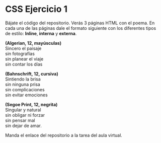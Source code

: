# CSS Ejercicio 1
Bájate el código del repositorio. Verás 3 páginas HTML con el poema. En cada una de las páginas dale el formato siguiente con los diferentes tipos de estilo: **Inline**, **interna** y **externa**.

**(Algerian, 12, mayúsculas)**  
Sincero el paisaje  
sin fotografías  
sin planear el viaje  
sin contar los días  

**(Bahnschrift, 12, cursiva)**  
Sintiendo la brisa  
sin ninguna prisa  
sin complicaciones  
sin evitar emociones  

**(Segoe Print, 12, negrita)**  
Singular y natural  
sin obligar ni forzar  
sin pensar mal  
sin dejar de amar.  

Manda el enlace del repositorio a la tarea del aula virtual.
